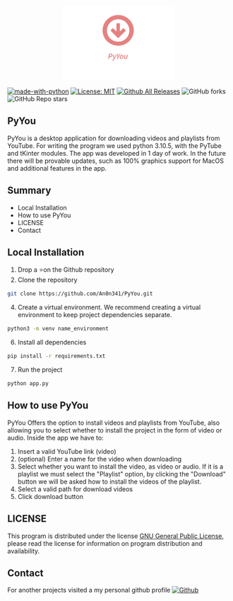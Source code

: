 <p align="center">
  <img src="assets/banner-repo.png" alt="banner PyYou" width="50%"/>
</p>

[![made-with-python](https://img.shields.io/badge/Made%20with-Python-1f425f.svg)](https://www.python.org/)
[![License: MIT](https://img.shields.io/badge/License-MIT-yellow.svg)](LICENSE)
[![Github All Releases](https://img.shields.io/github/downloads/An0n341/PyYou/total.svg)]()
![GitHub forks](https://img.shields.io/github/forks/An0n341/PyYou?style=social)
![GitHub Repo stars](https://img.shields.io/github/stars/An0n341/PyYou?style=social)

## PyYou

PyYou is a desktop application for downloading videos and playlists from YouTube. For writing the program we used python 3.10.5, with the PyTube and tKinter modules. The app was developed in 1 day of work. In the future there will be provable updates, such as 100% graphics support for MacOS and additional features in the app.

## Summary

- Local Installation
- How to use PyYou
- LICENSE
- Contact

## Local Installation

1. Drop a ⭐on the Github repository
2. Clone the repository

```sh
git clone https://github.com/An0n341/PyYou.git
```
4. Create a virtual environment. We recommend creating a virtual environment to keep project dependencies separate.
```sh
python3 -m venv name_environment
```
6. Install all dependencies
```sh
pip install -r requirements.txt
```
7. Run the project
```sh
python app.py
```

## How to use PyYou

PyYou Offers the option to install videos and playlists from YouTube, also allowing you to select whether to install the project in the form of video or audio. Inside the app we have to:
1. Insert a valid YouTube link (video)
2. (optional) Enter a name for the video when downloading
3. Select whether you want to install the video, as video or audio. If it is a playlist we must select the "Playlist" option, by clicking the "Download" button we will be asked how to install the videos of the playlist.
4. Select a valid path for download videos
5. Click download button

## LICENSE

This program is distributed under the license [GNU General Public License](LICENSE), please read the license for information on program distribution and availability.

## Contact

For another projects visited a my personal github profile [![Github](https://img.shields.io/badge/GitHub-100000?style=for-the-badge&logo=github&logoColor=white)](https://www.github.com/An0n341)
